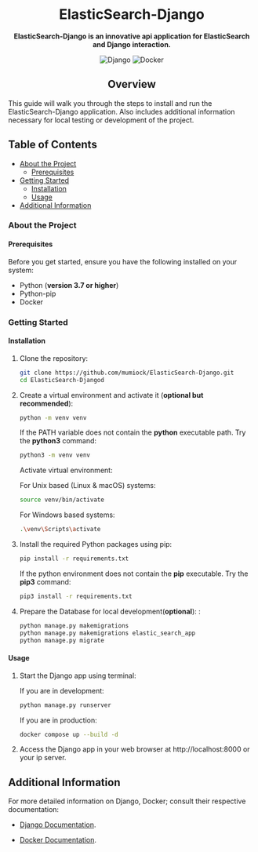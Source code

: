 <div align="center">
<h1>
  ElasticSearch-Django
</h1>
<div>

**ElasticSearch-Django is an innovative api application for ElasticSearch and Django interaction.**

![Django](https://img.shields.io/badge/Django-092E20?style=for-the-badge&logo=django&logoColor=white)
![Docker](https://img.shields.io/badge/docker-%230db7ed.svg?style=for-the-badge&logo=docker&logoColor=white)
<br>

</div>
</div>

## <div align="center">Overview</div>

This guide will walk you through the steps to install and run the ElasticSearch-Django application. Also includes additional information necessary for local testing or development of the project.

<!-- TABLE OF CONTENTS -->

## Table of Contents

- [About the Project](#about-the-project)
  - [Prerequisites](#prerequisites)
- [Getting Started](#getting-started)
  - [Installation](#installation)
  - [Usage](#usage)
- [Additional Information](#additional-information)

### About the Project

#### **Prerequisites**

Before you get started, ensure you have the following installed on your system:

- Python (**version 3.7 or higher**)
- Python-pip
- Docker

### Getting Started

#### **Installation**

1. Clone the repository:

   ```bash
   git clone https://github.com/mumiock/ElasticSearch-Django.git
   cd ElasticSearch-Djangod
   ```

2. Create a virtual environment and activate it (**optional but recommended**):

   ```bash
   python -m venv venv
   ```

   If the PATH variable does not contain the **python** executable path. Try the **python3** command:

   ```bash
   python3 -m venv venv
   ```

   Activate virtual environment:

   For Unix based (Linux & macOS) systems:

   ```bash
   source venv/bin/activate
   ```

   For Windows based systems:

   ```bash
   .\venv\Scripts\activate
   ```

3. Install the required Python packages using pip:

   ```bash
   pip install -r requirements.txt
   ```

   If the python environment does not contain the **pip** executable. Try the **pip3** command:

   ```bash
   pip3 install -r requirements.txt
   ```

4. Prepare the Database for local development(**optional**): :

   ```bash
   python manage.py makemigrations
   python manage.py makemigrations elastic_search_app
   python manage.py migrate
   ```

#### **Usage**

1. Start the Django app using terminal:

   If you are in development:

   ```bash
   python manage.py runserver
   ```

   If you are in production:

   ```bash
   docker compose up --build -d
   ```

2. Access the Django app in your web browser at http://localhost:8000 or your ip server.

## Additional Information

For more detailed information on Django, Docker; consult their respective documentation:

- [Django Documentation](https://docs.djangoproject.com/en/5.0/).

- [Docker Documentation](https://docs.docker.com/).
